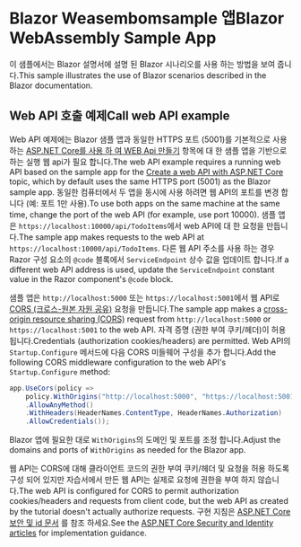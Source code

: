# <a name="blazor-webassembly-sample-app"></a><span data-ttu-id="0f925-101">Blazor Weasembomsample 앱</span><span class="sxs-lookup"><span data-stu-id="0f925-101">Blazor WebAssembly Sample App</span></span>

<span data-ttu-id="0f925-102">이 샘플에서는 Blazor 설명서에 설명 된 Blazor 시나리오를 사용 하는 방법을 보여 줍니다.</span><span class="sxs-lookup"><span data-stu-id="0f925-102">This sample illustrates the use of Blazor scenarios described in the Blazor documentation.</span></span>

## <a name="call-web-api-example"></a><span data-ttu-id="0f925-103">Web API 호출 예제</span><span class="sxs-lookup"><span data-stu-id="0f925-103">Call web API example</span></span>

<span data-ttu-id="0f925-104">Web API 예제에는 Blazor 샘플 앱과 동일한 HTTPS 포트 (5001)를 기본적으로 사용 하는 <a href="https://docs.microsoft.com/aspnet/core/tutorials/first-web-api">ASP.NET Core를 사용 하 여 WEB Api 만들기</a> 항목에 대 한 샘플 앱을 기반으로 하는 실행 웹 api가 필요 합니다.</span><span class="sxs-lookup"><span data-stu-id="0f925-104">The web API example requires a running web API based on the sample app for the <a href="https://docs.microsoft.com/aspnet/core/tutorials/first-web-api">Create a web API with ASP.NET Core</a> topic, which by default uses the same HTTPS port (5001) as the Blazor sample app.</span></span> <span data-ttu-id="0f925-105">동일한 컴퓨터에서 두 앱을 동시에 사용 하려면 웹 API의 포트를 변경 합니다 (예: 포트 1만 사용).</span><span class="sxs-lookup"><span data-stu-id="0f925-105">To use both apps on the same machine at the same time, change the port of the web API (for example, use port 10000).</span></span> <span data-ttu-id="0f925-106">샘플 앱은 `https://localhost:10000/api/TodoItems`에서 web API에 대 한 요청을 만듭니다.</span><span class="sxs-lookup"><span data-stu-id="0f925-106">The sample app makes requests to the web API at `https://localhost:10000/api/TodoItems`.</span></span> <span data-ttu-id="0f925-107">다른 웹 API 주소를 사용 하는 경우 Razor 구성 요소의 `@code` 블록에서 `ServiceEndpoint` 상수 값을 업데이트 합니다.</span><span class="sxs-lookup"><span data-stu-id="0f925-107">If a different web API address is used, update the `ServiceEndpoint` constant value in the Razor component's `@code` block.</span></span></p>

<span data-ttu-id="0f925-108">샘플 앱은 `http://localhost:5000` 또는 `https://localhost:5001`에서 웹 API로 <a href="https://docs.microsoft.com/aspnet/core/security/cors">CORS (크로스-원본 자원 공유)</a> 요청을 만듭니다.</span><span class="sxs-lookup"><span data-stu-id="0f925-108">The sample app makes a <a href="https://docs.microsoft.com/aspnet/core/security/cors">cross-origin resource sharing (CORS)</a> request from `http://localhost:5000` or `https://localhost:5001` to the web API.</span></span> <span data-ttu-id="0f925-109">자격 증명 (권한 부여 쿠키/헤더)이 허용 됩니다.</span><span class="sxs-lookup"><span data-stu-id="0f925-109">Credentials (authorization cookies/headers) are permitted.</span></span> <span data-ttu-id="0f925-110">Web API의 `Startup.Configure` 메서드에 다음 CORS 미들웨어 구성을 추가 합니다.</span><span class="sxs-lookup"><span data-stu-id="0f925-110">Add the following CORS middleware configuration to the web API's `Startup.Configure` method:</span></span></p>

```csharp
app.UseCors(policy => 
    policy.WithOrigins("http://localhost:5000", "https://localhost:5001")
    .AllowAnyMethod()
    .WithHeaders(HeaderNames.ContentType, HeaderNames.Authorization)
    .AllowCredentials());
```

<span data-ttu-id="0f925-111">Blazor 앱에 필요한 대로 `WithOrigins`의 도메인 및 포트를 조정 합니다.</span><span class="sxs-lookup"><span data-stu-id="0f925-111">Adjust the domains and ports of `WithOrigins` as needed for the Blazor app.</span></span>

<span data-ttu-id="0f925-112">웹 API는 CORS에 대해 클라이언트 코드의 권한 부여 쿠키/헤더 및 요청을 허용 하도록 구성 되어 있지만 자습서에서 만든 웹 API는 실제로 요청에 권한을 부여 하지 않습니다.</span><span class="sxs-lookup"><span data-stu-id="0f925-112">The web API is configured for CORS to permit authorization cookies/headers and requests from client code, but the web API as created by the tutorial doesn't actually authorize requests.</span></span> <span data-ttu-id="0f925-113">구현 지침은 <a href="https://docs.microsoft.com/aspnet/core/security/">ASP.NET Core 보안 및 id 문서</a> 를 참조 하세요.</span><span class="sxs-lookup"><span data-stu-id="0f925-113">See the <a href="https://docs.microsoft.com/aspnet/core/security/">ASP.NET Core Security and Identity articles</a> for implementation guidance.</span></span>

